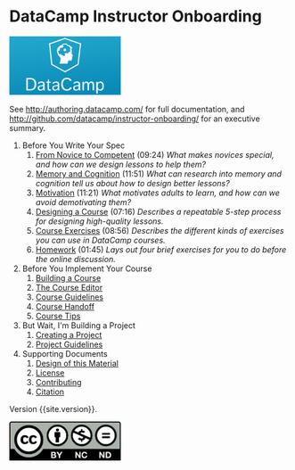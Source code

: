 ---
---
# DataCamp Instructor Onboarding

<a href="http://datacamp.com"><img src="img/datacamp.png" alt="DataCamp" width="200" /></a>

See <http://authoring.datacamp.com/> for full documentation,
and <http://github.com/datacamp/instructor-onboarding/> for an executive summary.

1.  Before You Write Your Spec
    1.  [From Novice to Competent](./novice.html) (09:24)
        *What makes novices special, and how can we design lessons to help them?*
    2.  [Memory and Cognition](./memory.html) (11:51)
        *What can research into memory and cognition tell us about how to design better lessons?*
    3.  [Motivation](./motivation.html) (11:21)
        *What motivates adults to learn, and how can we avoid demotivating them?*
    4.  [Designing a Course](./course-design.html) (07:16)
        *Describes a repeatable 5-step process for designing high-quality lessons.*
    5.  [Course Exercises](./course-exercises.html) (08:56)
        *Describes the different kinds of exercises you can use in DataCamp courses.*
    6.  [Homework](./spec-homework.html) (01:45)
        *Lays out four brief exercises for you to do before the online discussion.*
2.  Before You Implement Your Course
    1.  [Building a Course](./course-build.html)
    2.  [The Course Editor](./course-editor.html)
    3.  [Course Guidelines](./course-guidelines.html)
    4.  [Course Handoff](./course-handoff.html)
    5.  [Course Tips](./course-tips.html)
3.  But Wait, I'm Building a Project
    1.  [Creating a Project](./project.html)
    2.  [Project Guidelines](./project-guidelines.html)
4.  Supporting Documents
    1.  [Design of this Material](./design.html)
    2.  [License](./license.html)
    3.  [Contributing](./contributing.html)
    4.  [Citation](./citation.html)

Version {{site.version}}.

<img src="img/cc-by-nc-nd.png" alt="CC-BY-NC-ND" width="200"/>
